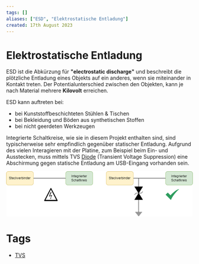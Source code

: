 ```yaml
---
tags: []
aliases: ["ESD", "Elektrostatische Entladung"]
created: 17th August 2023
---
```


# Elektrostatische Entladung

ESD ist die Abkürzung für **"electrostatic discharge"** und beschreibt die plötzliche Entladung eines Objekts auf ein anderes, wenn sie miteinander in Kontakt treten. Der Potentialunterschied zwischen den Objekten, kann je nach Material mehrere **Kilovolt** erreichen.

ESD kann auftreten bei:
- bei Kunststoffbeschichteten Stühlen & Tischen
- bei Bekleidung und Böden aus synthetischen Stoffen
- bei nicht geerdeten Werkzeugen

Integrierte Schaltkreise, wie sie in diesem Projekt enthalten sind, sind typischerweise sehr empfindlich gegenüber statischer Entladung. Aufgrund des vielen Interagieren mit der Platine, zum Beispiel beim Ein- und Ausstecken, muss mittels TVS [Diode](Halbleiter/Diode.md) (Transient Voltage Suppression) eine Abschirmung gegen statische Entladung am USB-Eingang vorhanden sein.

![](../digital-technik/assets/ESD-Connector.png)


# Tags

- [TVS](Halbleiter/TVS-Diode.md)